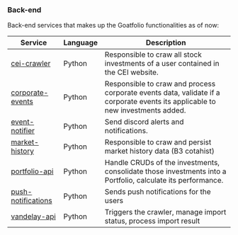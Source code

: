 ### Back-end

Back-end services that makes up the Goatfolio functionalities as of now:

Service | Language | Description
------------------------------------------------- | ------------------------------------------------- | ---------------------------------------------------------------------------------
[cei-crawler](./backend/cei-crawler/README.md) | Python | Responsible to craw all stock investments of a user contained in the CEI website.
[corporate-events](./backend/corporate-events/README.md) | Python | Responsible to craw and process corporate events data, validate if a corporate events its applicable to new investments added.  
[event-notifier](./backend/event-notifier/README.md) | Python | Send discord alerts and notifications.
[market-history](./backend/market-history/README.md) | Python | Responsible to craw and persist market history data (B3 cotahist)
[portfolio-api](./backend/portfolio-api/README.md) | Python | Handle CRUDs of the investments, consolidate those investments into a Portfolio, calculate its performance.
[push-notifications](./backend/push-notifications/README.md) | Python | Sends push notifications for the users
[vandelay-api](./backend/vandelay-api/README.md) | Python | Triggers the crawler, manage import status, process import result
